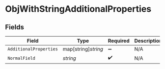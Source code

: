 # ObjWithStringAdditionalProperties


## Fields

| Field                  | Type                   | Required               | Description            |
| ---------------------- | ---------------------- | ---------------------- | ---------------------- |
| `AdditionalProperties` | map[string]*string*    | :heavy_minus_sign:     | N/A                    |
| `NormalField`          | *string*               | :heavy_check_mark:     | N/A                    |
